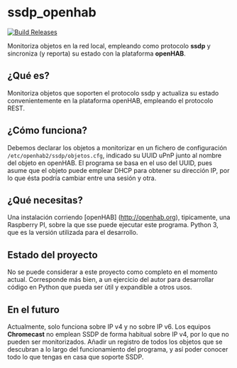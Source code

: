 ssdp_openhab
============

[![Build Releases](https://img.shields.io/github/release/danielcalvogonzalez/ssdp_openhab.svg)](https://github.com/danielcalvogonzalez/ssdp_openhab/releases)

Monitoriza objetos en la red local, empleando como protocolo **ssdp** y sincroniza (y reporta) su estado con la plataforma **openHAB**.

¿Qué es?
--------
Monitoriza objetos que soporten el protocolo ssdp y actualiza su estado convenientemente en la plataforma openHAB, empleando el protocolo REST.

¿Cómo funciona?
----------------
Debemos declarar los objetos a monitorizar en un fichero de configuración `/etc/openhab2/ssdp/objetos.cfg`, indicado su UUID uPnP junto al nombre del objeto en openHAB. El programa se basa en el uso del UUID, pues asume que el objeto puede emplear DHCP para obtener su dirección IP, por lo que ésta podría cambiar entre una sesión y otra.

¿Qué necesitas?
---------------
Una instalación corriendo [openHAB] (http://openhab.org), tipicamente, una Raspberry PI, sobre la que sse puede ejecutar este programa.
Python 3, que es la versión utilizada para el desarrollo.

Estado del proyecto
-------------------
No se puede considerar a este proyecto como completo en el momento actual. Corresponde más bien, a un ejercicio del autor para desarrollar código en Python que pueda ser útil y expandible a otros usos.

En el futuro
------------
Actualmente, solo funciona sobre IP v4 y no sobre IP v6.
Los equipos **Chromecast** no emplean SSDP de forma habitual sobre IP v4, por lo que no pueden ser monitorizados.
Añadir un registro de todos los objetos que se descubran a lo largo del funcionamiento del programa, y así poder conocer todo lo que tengas en casa que soporte SSDP.

